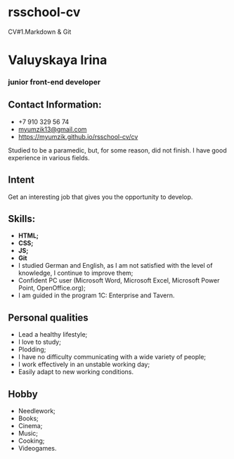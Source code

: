 # rsschool-cv
CV#1.Markdown & Git

# Valuyskaya Irina 
### junior front-end developer
## Contact Information:
*  +7 910 329 56 74
* myumzik13@gmail.com
* https://myumzik.github.io/rsschool-cv/cv

Studied to be a paramedic, but, for some reason, did not finish.
I have good experience in various fields. 
## Intent
Get an interesting job that gives you the opportunity to develop.
## Skills:
* __HTML;__
* __CSS;__
* __JS;__
* __Git__
* I studied German and English, as I am not satisfied with the level of knowledge, I continue to improve them;
* Confident PC user (Microsoft Word, Microsoft Excel, Microsoft Power Point, OpenOffice.org);
* I am guided in the program 1C: Enterprise and Tavern.
## Personal qualities
* Lead a healthy lifestyle;
* I love to study;
* Plodding;
* I have no difficulty communicating with a wide variety of people;
* I work effectively in an unstable working day;
* Easily adapt to new working conditions.
## Hobby
* Needlework;
* Books;
* Cinema;
* Music;
* Cooking;
* Videogames.

